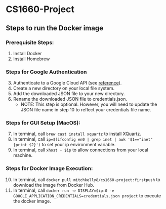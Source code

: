 # CS1660-Project

## Steps to run the Docker image

### Prerequisite Steps:
1. Install Docker
2. Install Homebrew

### Steps for Google Authentication 
3. Authenticate to a Google Cloud API (see [reference](https://cloud.google.com/docs/authentication/getting-started#auth-cloud-implicit-java)).
4. Create a new directory on your local file system. 
5. Add the downloaded JSON file to your new directory. 
6. Rename the downloaded JSON file to credentials.json.
   - NOTE: This step is optional. However, you will need to update the JSON file name in step 10 to reflect your credentials file name. 

### Steps for GUI Setup (MacOS):
7. In terminal, call `brew cast install xquartz` to install XQuartz.
8. In terminal, call `ip=$(ifconfig en0 | grep inet | awk '$1=="inet" {print $2}')` to set your ip environment variable.
9. In terminal, call `xhost + $ip` to allow connections from your local machine.

### Steps for Docker Image Execution: 
10. In terminal, call `docker pull mitchkelly8/cs1660-project:firstpush` to download the image from Docker Hub. 
11. In terminal, call `docker run -e DISPLAY=$ip:0 -e GOOGLE_APPLICATION_CREDENTIALS=credentials.json project` to execute the docker image. 
